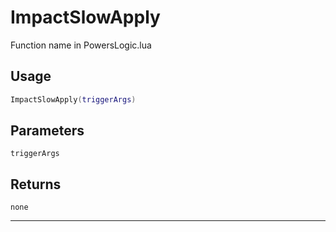 # ImpactSlowApply
Function name in PowersLogic.lua
## Usage
```lua
ImpactSlowApply(triggerArgs)
```
## Parameters
`triggerArgs`
## Returns
`none`

---
